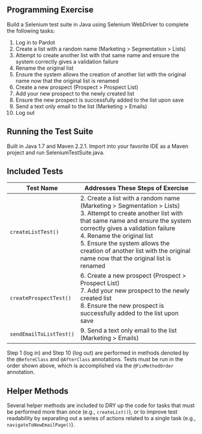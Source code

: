 
## Programming Exercise

Build a Selenium test suite in Java using Selenium WebDriver to complete the following tasks:

1. Log in to Pardot
2. Create a list with a random name (Marketing > Segmentation > Lists)
3. Attempt to create another list with that same name and ensure the system correctly gives a validation failure
4. Rename the original list
5. Ensure the system allows the creation of another list with the original name now that the original list is renamed
6. Create a new prospect (Prospect > Prospect List)
7. Add your new prospect to the newly created list
8. Ensure the new prospect is successfully added to the list upon save
9. Send a text only email to the list (Marketing > Emails)
10. Log out


## Running the Test Suite

Built in Java 1.7 and Maven 2.2.1. Import into your favorite IDE as a Maven project and run SeleniumTestSuite.java.


## Included Tests

|Test Name|Addresses These Steps of Exercise|
|---|---|
|`createListTest()`|2. Create a list with a random name (Marketing > Segmentation > Lists)<br />3. Attempt to create another list with that same name and ensure the system correctly gives a validation failure<br />4. Rename the original list<br />5. Ensure the system allows the creation of another list with the original name now that the original list is renamed|
|`createProspectTest()`|6. Create a new prospect (Prospect > Prospect List)<br />7. Add your new prospect to the newly created list<br />8. Ensure the new prospect is successfully added to the list upon save|
|`sendEmailToListTest()`|9. Send a text only email to the list (Marketing > Emails)|

Step 1 (log in) and Step 10 (log out) are performed in methods denoted by the `@BeforeClass` and `@AfterClass` annotations. Tests must be run in the order shown above, which is accomplished via the `@FixMethodOrder` annotation.


## Helper Methods

Several helper methods are included to DRY up the code for tasks that must be performed more than once (e.g., `createList()`), or to improve test readability by separating out a series of actions related to a single task (e.g., `navigateToNewEmailPage()`).